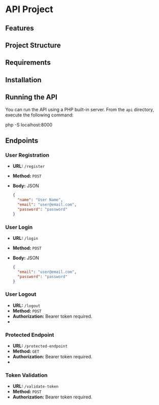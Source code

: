 # API Project

## Features

## Project Structure

## Requirements

## Installation
## Running the API
You can run the API using a PHP built-in server. From the `api` directory, execute the following command:

php -S localhost:8000

## Endpoints 
### User Registration
- **URL:** `/register`
- **Method:** `POST`
- **Body:** JSON

  ```json
  {
    "name": "User Name",
    "email": "user@email.com",
    "password": "password"
  }

### User Login
- **URL:** `/login`
- **Method:** `POST`
- **Body:** JSON

  ```json
  {
    "email": "user@email.com",
    "password": "password"
  }

### User Logout
- **URL:** `/logout`
- **Method:** `POST`
- **Authorization:** Bearer token required.
- 
### Protected Endpoint
- **URL:** `/protected-endpoint`
- **Method:** `GET`
- **Authorization:** Bearer token required.
- 
### Token Validation
- **URL:** `/validate-token`
- **Method:** `POST`
- **Authorization:** Bearer token required.
